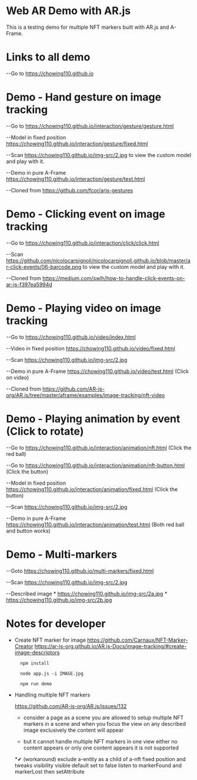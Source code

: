 # Web AR Demo with AR.js

This is a testing demo for multiple NFT markers built with AR.js and A-Frame.

# Links to all demo
--Go to https://chowing110.github.io

# Demo - Hand gesture on image tracking
--Go to https://chowing110.github.io/interaction/gesture/gesture.html

--Model in fixed position https://chowing110.github.io/interaction/gesture/fixed.html

--Scan https://chowing110.github.io/img-src/2.jpg to view the custom model and play with it.

--Demo in pure A-Frame https://chowing110.github.io/interaction/gesture/test.html

--Cloned from https://github.com/fcor/arjs-gestures

# Demo - Clicking event on image tracking
--Go to https://chowing110.github.io/interaction/click/click.html

--Scan https://github.com/nicolocarpignoli/nicolocarpignoli.github.io/blob/master/ar-click-events/06-barcode.png to view the custom model and play with it.

--Cloned from https://medium.com/swlh/how-to-handle-click-events-on-ar-js-f397ea5994d

# Demo - Playing video on image tracking
--Go to https://chowing110.github.io/video/index.html

--Video in fixed position https://chowing110.github.io/video/fixed.html

--Scan https://chowing110.github.io/img-src/2.jpg

--Demo in pure A-Frame https://chowing110.github.io/video/test.html (Click on video)

--Cloned from https://github.com/AR-js-org/AR.js/tree/master/aframe/examples/image-tracking/nft-video

# Demo - Playing animation by event (Click to rotate)
--Go to https://chowing110.github.io/interaction/animation/nft.html (Click the red ball)

--Go to https://chowing110.github.io/interaction/animation/nft-button.html (Click the button)

--Model in fixed position https://chowing110.github.io/interaction/animation/fixed.html (Click the button)

--Scan https://chowing110.github.io/img-src/2.jpg

--Demo in pure A-Frame https://chowing110.github.io/interaction/animation/test.html (Both red ball and button works)

# Demo - Multi-markers
--Goto https://chowing110.github.io/multi-markers/fixed.html

--Scan https://chowing110.github.io/img-src/2.jpg

--Described image
	* https://chowing110.github.io/img-src/2a.jpg
	* https://chowing110.github.io/img-src/2b.jpg

# Notes for developer
* Create NFT marker for image
https://github.com/Carnaux/NFT-Marker-Creator
https://ar-js-org.github.io/AR.js-Docs/image-tracking/#create-image-descriptors

		npm install

		node app.js -i IMAGE.jpg

		npm run demo

* Handling multiple NFT markers
	
	https://github.com/AR-js-org/AR.js/issues/132
		
	* consider a page as a scene
	you are allowed to setup multiple NFT markers in a scene
	and when you focus the view on any described image exclusively
	the content will appear

	* but it cannot handle multiple NFT markers in one view
	either no content appears or only one content appears
	it is not supported

	*✔ (workaround) exclude a-entity as a child of a-nft
	fixed position and tweaks visibility 
	visible default set to false
	listen to markerFound and markerLost then setAttribute